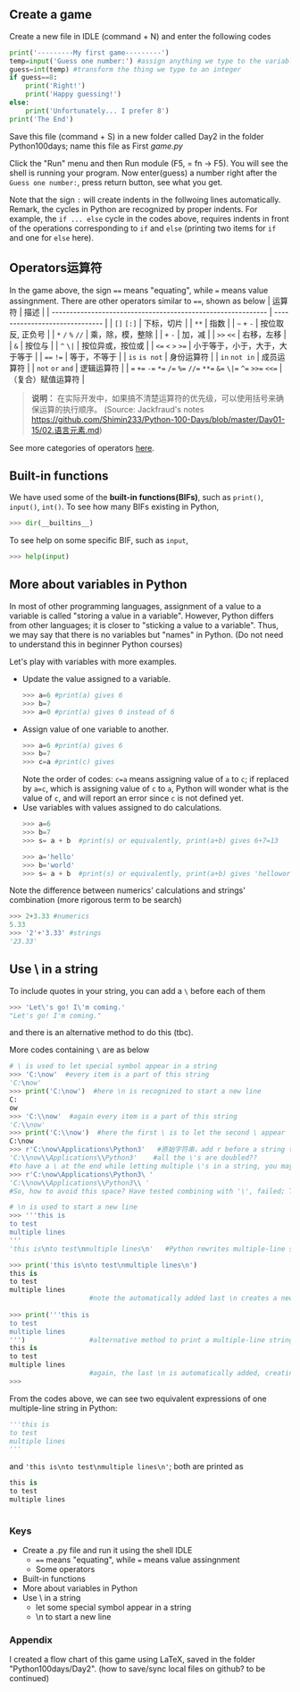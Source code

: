 ## Create a game
Create a new file in IDLE (command + N) and enter the following codes
```Python
print('---------My first game---------')
temp=input('Guess one number:') #assign anything we type to the variable temp
guess=int(temp) #transform the thing we type to an integer
if guess==8: 
    print('Right!')
    print('Happy guessing!')
else:
    print('Unfortunately... I prefer 8')
print('The End')
```
Save this file (command + S) in a new folder called Day2 in the folder Python100days; name this file as First _game.py_

Click the "Run" menu and then Run module (F5, = fn -> F5). You will see the shell is running your program. Now enter(guess) a number right after the `Guess one number:`, press return button, see what you get.

Note that the sign `:` will create indents in the follwoing lines automatically.
Remark, the cycles in Python are recognized by proper indents. For example, the `if ... else` cycle in the codes above, requires indents 
in front of the operations corresponding to `if` and `else` (printing two items for `if` and one for `else` here).

## Operators运算符
In the game above, the sign `==` means "equating", while `=` means value assingnment.
There are other operators similar to `==`, shown as below
| 运算符                                                       | 描述                           |
| ------------------------------------------------------------ | ------------------------------ |
| `[]` `[:]`                                                   | 下标，切片                     |
| `**`                                                         | 指数                           |
| `~` `+` `-`                                                  | 按位取反, 正负号               |
| `*` `/` `%` `//`                                             | 乘，除，模，整除               |
| `+` `-`                                                      | 加，减                         |
| `>>` `<<`                                                    | 右移，左移                     |
| `&`                                                          | 按位与                         |
| `^` `\|`                                                      | 按位异或，按位或               |
| `<=` `<` `>` `>=`                                            | 小于等于，小于，大于，大于等于 |
| `==` `!=`                                                    | 等于，不等于                   |
| `is`  `is not`                                               | 身份运算符                     |
| `in` `not in`                                                | 成员运算符                     |
| `not` `or` `and`                                             | 逻辑运算符                     |
| `=` `+=` `-=` `*=` `/=` `%=` `//=` `**=` `&=` `\|=` `^=` `>>=` `<<=` | （复合）赋值运算符             |

>**说明：** 在实际开发中，如果搞不清楚运算符的优先级，可以使用括号来确保运算的执行顺序。
(Source: Jackfraud's notes https://github.com/Shimin233/Python-100-Days/blob/master/Day01-15/02.语言元素.md)

See more categories of operators [here](https://www.cnblogs.com/augustone/p/11320826.html).

## Built-in functions
We have used some of the __built-in functions(BIFs)__, such as `print()`, `input()`, `int()`. To see how many BIFs existing in Python,
```Python
>>> dir(__builtins__)
```
To see help on some specific BIF, such as `input`,
```Python
>>> help(input)
```

## More about variables in Python
In most of other programming languages, assignment of a value to a variable is called "storing a value in a variable". However, Python differs from other languages; it is closer to "sticking a value to a variable". Thus, we may say that there is no variables but "names" in Python. (Do not need to understand this in beginner Python courses)

Let's play with variables with more examples.
- Update the value assigned to a variable.
  ```Python
  >>> a=6 #print(a) gives 6
  >>> b=7
  >>> a=0 #print(a) gives 0 instead of 6
  ```
- Assign value of one variable to another.
  ```Python
  >>> a=6 #print(a) gives 6
  >>> b=7
  >>> c=a #print(c) gives
  ```
  Note the order of codes: `c=a` means assigning value of `a` to `c`; if replaced by `a=c`, which is assigning value of `c` to `a`, Python will wonder what is the value of `c`, and will report an error since `c` is not defined yet.
- Use variables with values assigned to do calculations.
  ```Python
  >>> a=6 
  >>> b=7
  >>> s= a + b  #print(s) or equivalently, print(a+b) gives 6+7=13
  
  >>> a='hello'
  >>> b='world'
  >>> s= a + b  #print(s) or equivalently, print(a+b) gives 'helloworld'; while print(a+' '+b) gives 'hello world'; 字符串拼接
  ```
Note the difference between numerics' calculations and strings' combination (more rigorous term to be search)
```Python
>>> 2+3.33 #numerics
5.33
>>> '2'+'3.33' #strings
'23.33'
```
## Use \ in a string
To include quotes in your string, you can add a `\` before each of them
```Python
>>> 'Let\'s go! I\'m coming.'
"Let's go! I'm coming."
```
and there is an alternative method to do this (tbc).

More codes containing `\` are as below
```Python
# \ is used to let special symbol appear in a string
>>> 'C:\now'  #every item is a part of this string
'C:\now'
>>> print('C:\now')  #here \n is recognized to start a new line
C:
ow
>>> 'C:\\now'  #again every item is a part of this string
'C:\\now'
>>> print('C:\\now')  #here the first \ is to let the second \ appear 
C:\now
>>> r'C:\now\Applications\Python3'   #原始字符串，add r before a string to let multiple \'s appear in this string; but cannot have a \ at the end of this string using this method
'C:\\now\\Applications\\Python3'    #all the \'s are doubled??
#to have a \ at the end while letting multiple \'s in a string, you may add a space after the ending \
>>> r'C:\now\Applications\Python3\ '
'C:\\now\\Applications\\Python3\\ '
#So, how to avoid this space? Have tested combining with '\', failed; TBC

# \n is used to start a new line
>>> '''this is
to test
multiple lines
'''
'this is\nto test\nmultiple lines\n'   #Python rewrites multiple-line string using \n

>>> print('this is\nto test\nmultiple lines\n')  
this is
to test
multiple lines
                    #note the automatically added last \n creates a new (empty) line here
                    
>>> print('''this is
to test
multiple lines
''')                #alternative method to print a multiple-line string, equivalent to the last one
this is
to test
multiple lines
                    #again, the last \n is automatically added, creating a new (empty) line here
>>> 
```
From the codes above, we can see two equivalent expressions of one multiple-line string in Python: 
```Python
'''this is
to test
multiple lines
'''
```
and `'this is\nto test\nmultiple lines\n'`; both are printed as 
```Python
this is
to test
multiple lines
                
```
### Keys
- Create a .py file and run it using the shell IDLE
  - `==` means "equating", while `=` means value assingnment
  - Some operators
- Built-in functions
- More about variables in Python
- Use \ in a string
  - let some special symbol appear in a string
  - \n to start a new line

### Appendix
I created a flow chart of this game using LaTeX, saved in the folder "Python100days/Day2". (how to save/sync local files on github? to be continued)
